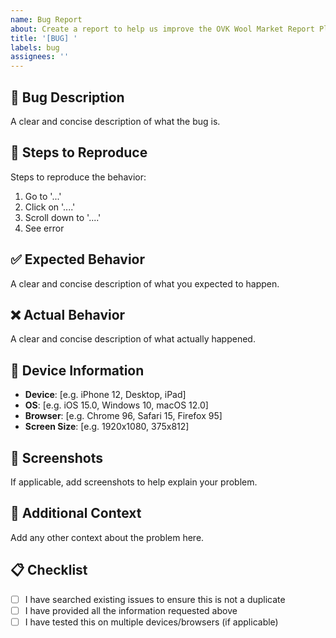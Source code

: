 ```yaml
---
name: Bug Report
about: Create a report to help us improve the OVK Wool Market Report Platform
title: '[BUG] '
labels: bug
assignees: ''
---
```


## 🐛 Bug Description
A clear and concise description of what the bug is.

## 🔄 Steps to Reproduce
Steps to reproduce the behavior:
1. Go to '...'
2. Click on '....'
3. Scroll down to '....'
4. See error

## ✅ Expected Behavior
A clear and concise description of what you expected to happen.

## ❌ Actual Behavior
A clear and concise description of what actually happened.

## 📱 Device Information
- **Device**: [e.g. iPhone 12, Desktop, iPad]
- **OS**: [e.g. iOS 15.0, Windows 10, macOS 12.0]
- **Browser**: [e.g. Chrome 96, Safari 15, Firefox 95]
- **Screen Size**: [e.g. 1920x1080, 375x812]

## 📸 Screenshots
If applicable, add screenshots to help explain your problem.

## 🔧 Additional Context
Add any other context about the problem here.

## 📋 Checklist
- [ ] I have searched existing issues to ensure this is not a duplicate
- [ ] I have provided all the information requested above
- [ ] I have tested this on multiple devices/browsers (if applicable)
